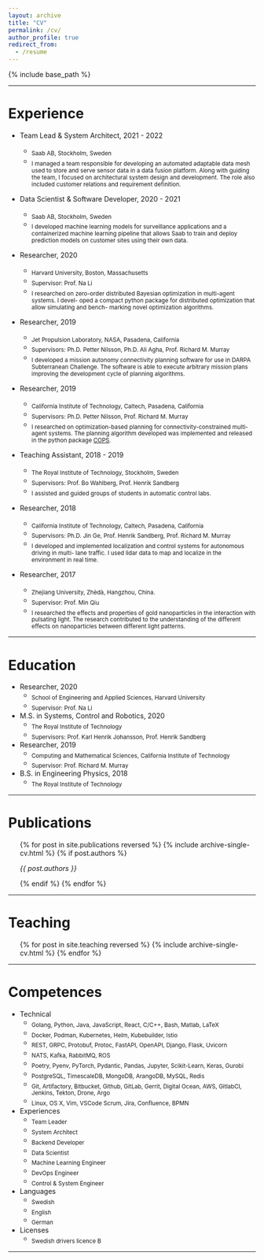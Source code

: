 ```yaml
---
layout: archive
title: "CV"
permalink: /cv/
author_profile: true
redirect_from:
  - /resume
---
```


{% include base_path %}

<hr>

Experience
======

* Team Lead & System Architect, 2021 - 2022
  * <sub>Saab AB, Stockholm, Sweden</sub>
  * <sub>I managed a team responsible for developing an automated adaptable data mesh used to store and serve sensor data in a data fusion platform. Along with guiding the team, I focused on architectural system design and development. The role also included customer relations and requirement definition.</sub>

* Data Scientist & Software Developer, 2020 - 2021
  * <sub>Saab AB, Stockholm, Sweden</sub>
  * <sub>I developed machine learning models for surveillance applications and a containerized machine learning pipeline that allows Saab to train and deploy prediction models on customer sites using their own data.</sub>

* Researcher, 2020
  * <sub>Harvard University, Boston, Massachusetts</sub>
  * <sub>Supervisor: Prof. Na Li </sub>
  * <sub>I researched on zero-order distributed Bayesian optimization in multi-agent systems. I devel- oped a compact python package for distributed optimization that allow simulating and bench- marking novel optimization algorithms.</sub>

* Researcher, 2019
  * <sub>Jet Propulsion Laboratory, NASA, Pasadena, California</sub>
  * <sub>Supervisors: Ph.D. Petter Nilsson, Ph.D. Ali Agha, Prof. Richard M. Murray</sub>
  * <sub>I developed a mission autonomy connectivity planning software for use in DARPA Subterranean Challenge. The software is able to execute arbitrary mission plans improving the development cycle of planning algorithms.</sub>

* Researcher, 2019
  * <sub>California Institute of Technology, Caltech, Pasadena, California</sub>
  * <sub>Supervisors: Ph.D. Petter Nilsson, Prof. Richard M. Murray</sub>
  * <sub>I researched on optimization-based planning for connectivity-constrained multi-agent systems. The planning algorithm developed was implemented and released in the python package [COPS](https://github.com/FilipKlaesson/cops).</sub>

* Teaching Assistant, 2018 - 2019
  * <sub>The Royal Institute of Technology, Stockholm, Sweden</sub>
  * <sub>Supervisors: Prof. Bo Wahlberg, Prof. Henrik Sandberg</sub>
  * <sub>I assisted and guided groups of students in automatic control labs.</sub>

* Researcher, 2018
  * <sub>California Institute of Technology, Caltech, Pasadena, California</sub>
  * <sub>Supervisors: Ph.D. Jin Ge, Prof. Henrik Sandberg, Prof. Richard M. Murray</sub>
  * <sub>I developed and implemented localization and control systems for autonomous driving in multi- lane traffic. I used lidar data to map and localize in the environment in real time.</sub>

* Researcher, 2017
  * <sub>Zhejiang University, Zhèdà, Hangzhou, China.</sub>
  * <sub>Supervisor: Prof. Min Qiu</sub>
  * <sub>I researched the effects and properties of gold nanoparticles in the interaction with pulsating light. The research contributed to the understanding of the different effects on nanoparticles between different light patterns.</sub>

<hr>

Education
======

* Researcher, 2020
  * <sub>School of Engineering and Applied Sciences, Harvard University</sub>
  * <sub>Supervisor: Prof. Na Li</sub>
* M.S. in Systems, Control and Robotics, 2020
  * <sub>The Royal Institute of Technology</sub>
  * <sub>Supervisors: Prof. Karl Henrik Johansson, Prof. Henrik Sandberg </sub>
* Researcher, 2019
  * <sub>Computing and Mathematical Sciences, California Institute of Technology</sub>
  * <sub>Supervisor: Prof. Richard M. Murray</sub>
* B.S. in Engineering Physics, 2018
  * <sub>The Royal Institute of Technology</sub>


<hr>

Publications
======
  <ul>{% for post in site.publications reversed %}
    {% include archive-single-cv.html %}
    {% if post.authors %}
      <p> <i>{{ post.authors }}</i> </p>
    {% endif %}
  {% endfor %}</ul>

<hr>

Teaching
======
  <ul>{% for post in site.teaching reversed %}
    {% include archive-single-cv.html %}
  {% endfor %}</ul>

<hr>

Competences
======
* Technical
  * <sub>Golang, Python, Java, JavaScript, React, C/C++, Bash, Matlab, LaTeX</sub>
  * <sub>Docker, Podman, Kubernetes, Helm, Kubebuilder, Istio</sub>
  * <sub>REST, GRPC, Protobuf, Protoc, FastAPI, OpenAPI, Django, Flask, Uvicorn</sub>
  * <sub>NATS, Kafka, RabbitMQ, ROS</sub>
  * <sub>Poetry, Pyenv, PyTorch, Pydantic, Pandas, Jupyter, Scikit-Learn, Keras, Gurobi</sub>
  * <sub>PostgreSQL, TimescaleDB, MongoDB, ArangoDB, MySQL, Redis</sub>
  * <sub>Git, Artifactory, Bitbucket, Github, GitLab, Gerrit, Digital Ocean, AWS, GitlabCI, Jenkins, Tekton, Drone, Argo</sub>
  * <sub>Linux, OS X, Vim, VSCode Scrum, Jira, Confluence, BPMN</sub>
* Experiences
  * <sub>Team Leader</sub>
  * <sub>System Architect</sub>
  * <sub>Backend Developer</sub>
  * <sub>Data Scientist</sub>
  * <sub>Machine Learning Engineer</sub>
  * <sub>DevOps Engineer</sub>
  * <sub>Control & System Engineer</sub>
* Languages
  * <sub>Swedish</sub>
  * <sub>English</sub>
  * <sub>German</sub>
* Licenses
  * <sub>Swedish drivers licence B</sub>

<hr>
